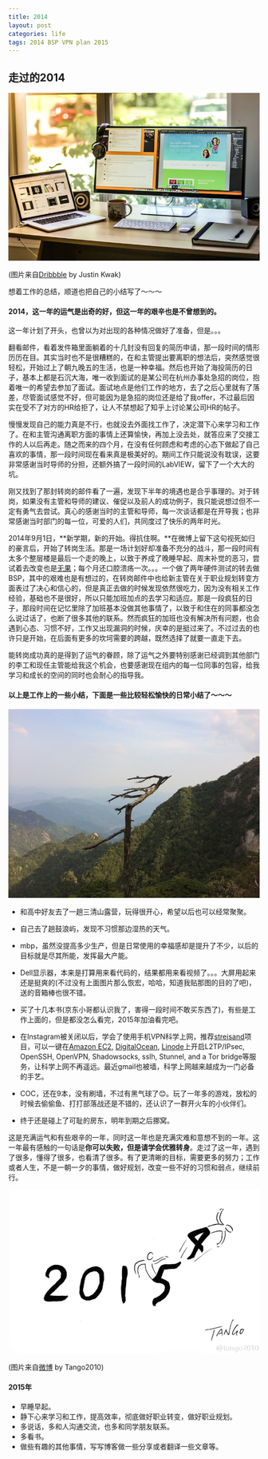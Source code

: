 ```yaml
---
title: 2014
layout: post
categories: life
tags: 2014 BSP VPN plan 2015
---
```


## 走过的2014

![img](/img/post/workspace_by_Justin_Kwak.jpg)

(图片来自[Dribbble](https://dribbble.com/shots/1646266-My-Workspace-Setup?list=users&offset=0) by Justin Kwak)

想着工作的总结，顺道也把自己的小结写了～～～

#### 2014，这一年的运气是出奇的好，但这一年的艰辛也是不曾想到的。

这一年计划了开头，也曾以为对出现的各种情况做好了准备，但是。。。

翻看邮件，看着发件箱里面躺着的十几封没有回复的简历申请，那一段时间的情形历历在目。其实当时也不是很糟糕的，在和主管提出要离职的想法后，突然感觉很轻松，开始过上了朝九晚五的生活，也是一种幸福。然后也开始了海投简历的日子，基本上都是石沉大海，唯一收到面试的是某公司在杭州办事处急招的岗位，抱着唯一的希望去参加了面试。面试地点是他们工作的地方，去了之后心里就有了落差，尽管面试感觉不好，但可能因为是急招的岗位还是给了我offer，不过最后因实在受不了对方的HR给拒了，让人不禁想起了知乎上讨论某公司HR的帖子。

慢慢发现自己的能力真是不行，也就没去外面找工作了，决定潜下心来学习和工作了。在和主管沟通离职方面的事情上还算愉快，再加上没去处，就答应来了交接工作的人以后再走。随之而来的四个月，在没有任何顾虑和考虑的心态下做起了自己喜欢的事情，那一段时间现在看来真是极美好的。期间工作只能说没有耽误，这要非常感谢当时导师的分担，还额外搞了一段时间的LabVIEW，留下了一个大大的坑。

刚又找到了那封转岗的邮件看了一遍，发现下半年的境遇也是合乎事理的。对于转岗，如果没有主管和导师的建议、催促以及前人的成功例子，我只能说想过但不一定有勇气去尝试。真心的感谢当时的主管和导师，每一次谈话都是在开导我；也非常感谢当时部门的每一位，可爱的人们，共同度过了快乐的两年时光。

2014年9月1日，**新学期，新的开始。得抗住啊。**在微博上留下这句视死如归的豪言后，开始了转岗生活。那是一场计划好却准备不充分的战斗，那一段时间有太多个整层楼是最后一个走的晚上，以致于养成了晚睡早起、周末补觉的恶习，尝试着去改变也是[无果](/life/2014/12/14/early-to-bed/)；每个月还口腔溃疡一次。。。一个做了两年硬件测试的转去做BSP，其中的艰难也是有想过的，在转岗邮件中也给新主管在关于职业规划转变方面表过了决心和信心的，但是真正去做的时候发现依然很吃力，因为没有相关工作经验，基础也不是很好，所以只能加班加点的去学习和适应。那是一段疯狂的日子，那段时间在记忆里除了加班基本没做其他事情了，以致于和住在的同事都没怎么说过话了，也断了很多其他的联系。然而疯狂的加班也没有解决所有问题，也会遇到心态、习惯不好，工作又出现漏洞的时候，庆幸的是挺过来了。不过过去的也许只是开始，在后面有更多的坎坷需要的跨越，既然选择了就要一直走下去。

能转岗成功真的是得到了运气的眷顾，除了运气之外要特别感谢已经调到其他部门的李工和现任主管能给我这个机会，也要感谢现在组内的每一位同事的包容，给我学习和成长的空间的同时也会耐心的指导我。

#### 以上是工作上的一些小结，下面是一些比较轻松愉快的日常小结了～～～

![img](/img/post/sanqingshan.jpg)

 - 和高中好友去了一趟三清山露营，玩得很开心，希望以后也可以经常聚聚。
 
 - 自己去了趟鼓浪屿，发现不习惯那边湿热的天气。

 - mbp，虽然没提高多少生产，但是日常使用的幸福感却是提升了不少，以后的目标就是尽其所能，发挥最大产能。

 - Dell显示器，本来是打算用来看代码的，结果都用来看视频了。。。大屏用起来还是挺爽的(不过没有上面图片那么恢宏，哈哈，知道我贴那图的目的了吧)，送的音箱棒也很不错。
 
 - 买了十几本书(京东小哥都认识我了，害得一段时间不敢买东西了)，有些是工作上面的，但是都没怎么看完，2015年加油看完吧。
 
 - 在Instagram被关闭以后，学会了使用手机VPN科学上网，推荐[streisand](https://github.com/jlund/streisand)项目，可以一键在[Amazon EC2](https://aws.amazon.com/ec2/), [DigitalOcean](https://www.digitalocean.com/), [Linode](https://www.linode.com/)上开启L2TP/IPsec, OpenSSH, OpenVPN, Shadowsocks, sslh, Stunnel, and a Tor bridge等服务，让科学上网不再遥远。最近gmail也被墙，科学上网越来越成为一门必备的手艺。
 
 - COC，还在9本，没有刷墙，不过有黑气球了😊。玩了一年多的游戏，放松的时候去偷偷鱼、打打部落战还是不错的，还认识了一群开火车的小伙伴们。
 
 - 终于还是碰上了可耻的房东，明年到期之后挪窝。

这是充满运气和有些艰辛的一年，同时这一年也是充满灾难和意想不到的一年。这一年最有感触的一句话是**你可以失败，但是请学会优雅转身**。走过了这一年，遇到了很多，懂得了很多，也看清了很多。有了更清晰的目标，需要更多的努力；工作或者人生，不是一朝一夕的事情，做好规划，改变一些不好的习惯和弱点，继续前行。

![img](/img/post/2015_by_tango2010.jpg)

(图片来自[微博](http://ww2.sinaimg.cn/large/665936begw1ensilf7u5hj218g0t5gn9.jpg) by Tango2010)

#### 2015年

 - 早睡早起。
 - 静下心来学习和工作，提高效率，彻底做好职业转变，做好职业规划。
 - 多说话，多和人沟通交流，也多和同学朋友联系。
 - 多看书。
 - 做些有趣的其他事情，写写博客做一些分享或者翻译一些文章等。
